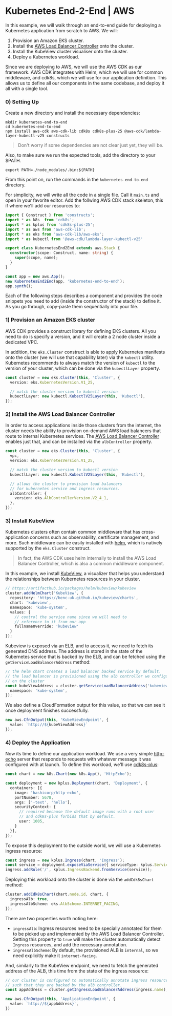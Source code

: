 # Kubernetes End-2-End | AWS

In this example, we will walk through an end-to-end guide for deploying
a Kubernetes application from scratch to AWS. We will:

1. Provision an Amazon EKS cluster.
2. Install the [AWS Load Balancer Controller](https://kubernetes-sigs.github.io/aws-load-balancer-controller) onto the cluster.
3. Install the KubeView cluster visualiser onto the cluster.
4. Deploy a Kubernetes workload.

Since we are deploying to AWS, we will use the AWS CDK as our framework. AWS CDK integrates
with Helm, which we will use for common middleware, and cdk8s, which we will use for our application definition. This allows us to define all our components in the same codebase, and deploy it all with a single tool.

### 0) Setting Up

Create a new directory and install the necessary dependencies:

```console
mkdir kubernetes-end-to-end
cd kubernetes-end-to-end
npm install aws-cdk aws-cdk-lib cdk8s cdk8s-plus-25 @aws-cdk/lambda-layer-kubectl-v25 constructs
```

> Don't worry if some dependencies are not clear just yet, they will be.

Also, to make sure we run the expected tools, add the directory to your $PATH.

```console
export PATH=./node_modules/.bin:${PATH}
```

From this point on, run the commands in the `kubernetes-end-to-end` directory.

For simplicity, we will write all the code in a single file. Call it `main.ts`
and open in your favorite editor. Add the follwing AWS CDK stack skeleton, this
if where we'll add our resources to:

```ts
import { Construct } from 'constructs';
import * as k8s  from 'cdk8s';
import * as kplus from 'cdk8s-plus-25';
import * as aws from 'aws-cdk-lib';
import * as eks from 'aws-cdk-lib/aws-eks';
import * as kubectl from '@aws-cdk/lambda-layer-kubectl-v25'

export class KubernetesEnd2End extends aws.Stack {
  constructor(scope: Construct, name: string) {
    super(scope, name);
  }
}

const app = new aws.App();
new KubernetesEnd2End(app, 'kubernetes-end-to-end');
app.synth();
```

Each of the following steps describes a component and provides the code snippets
you need to add (inside the constructor of the stack) to define it.
As you go through, copy-paste them sequentially into your file.

### 1) Provision an Amazon EKS cluster

AWS CDK provides a construct library for defining EKS clusters. All you need to do
is specify a version, and it will create a 2 node cluster inside a dedicated VPC.

In addition, the `eks.Cluster` construct is able to apply Kubernetes manifests onto the
cluster (we will use that capability later) via the `kubectl` utility.
Kubernetes recommends to always match the version of `kubectl` to the version of your
cluster, which can be done via the `kubectlLayer` property.

```ts
const cluster = new eks.Cluster(this, 'Cluster', {
  version: eks.KubernetesVersion.V1_25,

  // match the cluster version to kubectl version
  kubectlLayer: new kubectl.KubectlV25Layer(this, 'Kubectl'),
});
```

### 2) Install the AWS Load Balancer Controller

In order to access applications inside those clusters from the internet,
the cluster needs the ability to provision on-demand AWS load balancers that
route to internal Kubernetes services. The [AWS Load Balancer Controller](https://kubernetes-sigs.github.io/aws-load-balancer-controller) enables just that, and can be installed
via the `albController` property.

```ts
const cluster = new eks.Cluster(this, 'Cluster', {
  vpc,
  version: eks.KubernetesVersion.V1_25,

  // match the cluster version to kubectl version
  kubectlLayer: new kubectl.KubectlV25Layer(this, 'Kubectl'),

  // allows the cluster to provision load balancers
  // for kubernetes service and ingress resources.
  albController: {
    version: eks.AlbControllerVersion.V2_4_1,
  },
});
```

### 3) Install KubeView

Kubernetes clusters often contain common middleware that has cross-application concerns
such as observability, certificate management, and more. Such middleware can be easily installed with [helm](https://helm.sh/), which is natively supported by the `eks.Cluster` construct.

> In fact, the AWS CDK uses helm internally to install the AWS Load Balancer Controller,
which is also a common middleware component.

In this example, we install [KubeView](https://artifacthub.io/packages/helm/kubeview/kubeview), a visualizer that helps you understand the relationships between Kubernetes
resources in your cluster.

```ts
// https://artifacthub.io/packages/helm/kubeview/kubeview
cluster.addHelmChart('KubeView', {
  repository: 'https://benc-uk.github.io/kubeview/charts',
  chart: 'kubeview',
  namespace: 'kube-system',
  values: {
    // control the service name since we will need to
    // reference to it from our app
    fullnameOverride: 'kubeview'
  }
});
```

Kubeview is exposed via an ELB, and to access it, we need to fetch its generated DNS address.
The address is stored in the state of the Kubernetes service that is backed by the ELB, and can be fetched using the `getServiceLoadBalancerAddress` method:

```ts
// the helm chart creates a load balancer backed service by default.
// the load balancer is provisioned using the alb controller we configured
// on the cluster
const kubeViewAddress = cluster.getServiceLoadBalancerAddress('kubeview', {
  namespace: 'kube-system',
});
```

We also define a CloudFormation output for this value, so that we can see it once
deployment finishes successfully.

```ts
new aws.CfnOutput(this, 'KubeViewEndpoint', {
  value: `http://${kubeViewAddress}`
});
```

### 4) Deploy the Application

Now its time to define our application workload. We use a very simple [http-echo](https://hub.docker.com/r/hashicorp/http-echo/) server that responds to requests with whatever
message it was configured with at launch. To define this workload, we'll use [cdk8s-plus](https://github.com/cdk8s-team/cdk8s-plus):

```ts
const chart = new k8s.Chart(new k8s.App(), 'HttpEcho');

const deployment = new kplus.Deployment(chart, 'Deployment', {
  containers: [{
    image: 'hashicorp/http-echo',
    portNumber: 5678,
    args: ['-text', 'hello'],
    securityContext: {
      // required because the default image runs with a root user
      // and cdk8s-plus forbids that by default.
      user: 1005,
    }
  }],
});
```

To expose this deployment to the outside world, we will use a
Kubernetes ingress resource:

```ts
const ingress = new kplus.Ingress(chart, 'Ingress');
const service = deployment.exposeViaService({ serviceType: kplus.ServiceType.NODE_PORT });
ingress.addRule('/', kplus.IngressBackend.fromService(service));
```

Deploying this workload onto the cluster is done via the `addCdk8sChart` method:

```ts
cluster.addCdk8sChart(chart.node.id, chart, {
  ingressAlb: true,
  ingressAlbScheme: eks.AlbScheme.INTERNET_FACING,
});
```

There are two properties worth noting here:

- `ingressAlb`: Ingress resources need to be specially annotated for them to be picked up and implemented by the AWS Load Balancer Controller. Setting this property to `true` will make the cluster automatically detect `Ingress` resources, and add the necessary annotation.
- `ingressAlbScheme`: By default, the provisioned ALB is `internal`, so we need explicitly make it `internet-facing`.

And, similarly to the KubeView endpoint, we need to fetch the generated address of the ALB,
this time from the state of the ingress resource:

```ts
// our cluster is configured to automatically annotate ingress resource
// such that they are backed by the alb controller.
const appAddress = cluster.getIngressLoadBalancerAddress(ingress.name);

new aws.CfnOutput(this, 'ApplicationEndpoint', {
  value: `http://${appAddress}`,
})
```
